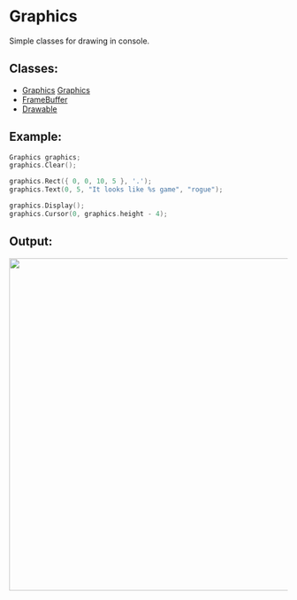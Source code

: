 # Graphics
Simple classes for drawing in console.

## Classes:
- [Graphics](https://github.com/ts-vadim/Console-Graphics/blob/main/Graphics.md)
<a href="https://github.com/ts-vadim/Console-Graphics/blob/main/Graphics.md" target="_blank">Graphics</a>
- [FrameBuffer](https://github.com/ts-vadim/Console-Graphics/blob/main/FrameBuffer.md)
- [Drawable](https://github.com/ts-vadim/Console-Graphics/blob/main/Drawable.md)

## Example:
```c++
Graphics graphics;
graphics.Clear();

graphics.Rect({ 0, 0, 10, 5 }, '.');
graphics.Text(0, 5, "It looks like %s game", "rogue");

graphics.Display();
graphics.Cursor(0, graphics.height - 4);
```
## Output:
<image width="600px" src="https://github.com/ts-vadim/Console-Graphics/blob/main/view.png">
